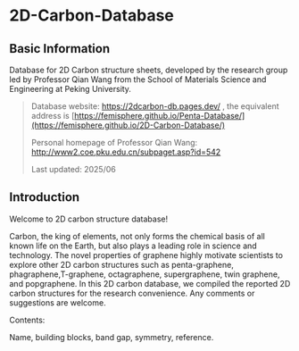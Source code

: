 # 2D-Carbon-Database
## Basic Information
Database for 2D Carbon structure sheets, developed by the research group led by Professor Qian Wang from the School of Materials Science and Engineering at Peking University.

> Database website: https://2dcarbon-db.pages.dev/ , the equivalent address is [https://femisphere.github.io/Penta-Database/](https://femisphere.github.io/2D-Carbon-Database/)
>
> Personal homepage of Professor Qian Wang: http://www2.coe.pku.edu.cn/subpaget.asp?id=542
> 
> Last updated: 2025/06

## Introduction

Welcome to 2D carbon structure database!

Carbon, the king of elements, not only forms the chemical basis of all known life on the Earth, but also plays a leading role in science and technology. The novel properties of graphene highly motivate scientists to explore other 2D carbon structures such as penta-graphene, phagraphene,T-graphene, octagraphene, supergraphene, twin graphene, and popgraphene. In this 2D carbon database, we compiled the reported 2D carbon structures for the research convenience. Any comments or suggestions are welcome.

Contents:

Name, building blocks, band gap, symmetry, reference.
